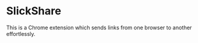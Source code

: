 SlickShare
==========

This is a Chrome extension which sends links from one browser to another effortlessly.